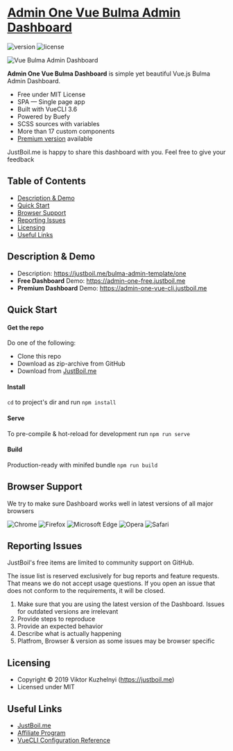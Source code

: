 # [Admin One Vue Bulma Admin Dashboard](https://justboil.me/bulma-admin-template/one)

![version](https://img.shields.io/badge/version-1.0.0-blue.svg)  ![license](https://img.shields.io/badge/license-MIT-blue.svg)

![Vue Bulma Admin Dashboard](https://justboil.me/images/two/preview-free.jpg)

**Admin One Vue Bulma Dashboard** is simple yet beautiful Vue.js Bulma Admin Dashboard.

* Free under MIT License
* SPA — Single page app
* Built with VueCLI 3.6
* Powered by Buefy
* SCSS sources with variables
* More than 17 custom components
* [Premium version](https://justboil.me/bulma-admin-template/one) available

JustBoil.me is happy to share this dashboard with you. Feel free to give your feedback

## Table of Contents

* [Description & Demo](#description-demo)
* [Quick Start](#quick-start)
* [Browser Support](#browser-support)
* [Reporting Issues](#reporting-issues)
* [Licensing](#licensing)
* [Useful Links](#useful-links)

## Description & Demo

* Description: https://justboil.me/bulma-admin-template/one
* **Free Dashboard** Demo: https://admin-one-free.justboil.me
* **Premium Dashboard** Demo: https://admin-one-vue-cli.justboil.me

## Quick Start

#### Get the repo

Do one of the following:

* Clone this repo
* Download as zip-archive from GitHub
* Download from [JustBoil.me](https://justboil.me/bulma-admin-template/one)

#### Install

`cd` to project's dir and run `npm install` 

#### Serve

To pre-compile & hot-reload for development run `npm run serve`

#### Build

Production-ready with minifed bundle `npm run build`

## Browser Support

We try to make sure Dashboard works well in latest versions of all major browsers

![Chrome](https://justboil.me/images/browsers/chrome.png) ![Firefox](https://justboil.me/images/browsers/firefox.png) ![Microsoft Edge](https://justboil.me/images/browsers/edge.png) ![Opera](https://justboil.me/images/browsers/opera.png) ![Safari](https://justboil.me/images/browsers/safari.png)

## Reporting Issues

JustBoil's free items are limited to community support on GitHub.

The issue list is reserved exclusively for bug reports and feature requests. That means we do not accept usage questions. If you open an issue that does not conform to the requirements, it will be closed.

1. Make sure that you are using the latest version of the Dashboard. Issues for outdated versions are irrelevant
2. Provide steps to reproduce
3. Provide an expected behavior
4. Describe what is actually happening 
5. Platfrom, Browser & version as some issues may be browser specific

## Licensing

- Copyright &copy; 2019 Viktor Kuzhelnyi (https://justboil.me)
- Licensed under MIT

## Useful Links

- [JustBoil.me](https://justboil.me)
- [Affiliate Program](https://justboil.me/info/affiliates)
- [VueCLI Configuration Reference](https://cli.vuejs.org/config/)
